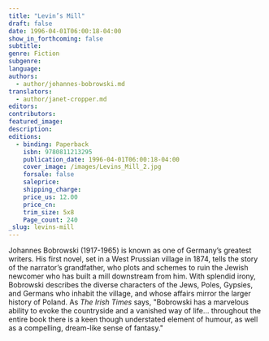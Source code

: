 ```yaml
---
title: "Levin’s Mill"
draft: false
date: 1996-04-01T06:00:18-04:00
show_in_forthcoming: false
subtitle:
genre: Fiction
subgenre:
language:
authors:
  - author/johannes-bobrowski.md
translators:
  - author/janet-cropper.md
editors:
contributors:
featured_image:
description:
editions:
  - binding: Paperback
    isbn: 9780811213295
    publication_date: 1996-04-01T06:00:18-04:00
    cover_image: /images/Levins_Mill_2.jpg
    forsale: false
    saleprice:
    shipping_charge:
    price_us: 12.00
    price_cn:
    trim_size: 5x8
    Page_count: 240
_slug: levins-mill
---
```


Johannes Bobrowski (1917-1965) is known as one of Germany’s greatest writers. His first novel, set in a West Prussian village in 1874, tells the story of the narrator’s grandfather, who plots and schemes to ruin the Jewish newcomer who has built a mill downstream from him. With splendid irony, Bobrowski describes the diverse characters of the Jews, Poles, Gypsies, and Germans who inhabit the village, and whose affairs mirror the larger history of Poland. As _The Irish Times_ says, "Bobrowski has a marvelous ability to evoke the countryside and a vanished way of life… throughout the entire book there is a keen though understated element of humour, as well as a compelling, dream-like sense of fantasy."

